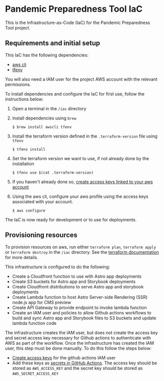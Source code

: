 # Pandemic Preparedness Tool IaC

This is the Infrastructure-as-Code (IaC) for the Pandemic Preparedness Tool project.

## Requirements and initial setup

This IaC has the following dependencies:

- [aws cli](https://aws.amazon.com/cli/)
- [tfenv](https://github.com/tfutils/tfenv)

You will also need a IAM user for the project AWS account with the relevant permissions.

To install dependencies and configure the IaC for first use, follow the instructions below:

1. Open a terminal in the `/iac` directory
2. Install dependencies using `brew`

   `$ brew install awscli tfenv`

3. Install the terraform version defined in the `.terraform-version` file using `tfenv`

   `$ tfenv install`

4. Set the terraform version we want to use, if not already done by the installation

   `$ tfenv use $(cat .terraform-version)`

5. If you haven't already done so, [create access keys linked to your aws account](https://docs.aws.amazon.com/IAM/latest/UserGuide/access-key-self-managed.html)

6. Using the aws cli, configure your aws profile using the access keys associated with your account.

   `$ aws configure`

The IaC is now ready for development or to use for deployments.

## Provisioning resources

To provision resources on aws, run either `terraform plan`, `terraform apply` or `terraform destroy` in the `/iac` directory. See the [terraform documentation](https://developer.hashicorp.com/terraform/tutorials/aws-get-started/aws-create) for more details.

This infrastructure is configured to do the following:

- Create a Cloudfront function to use with Astro app deployments
- Create S3 buckets for Astro app and Storybook deployments
- Create Cloudfront distributions to serve Astro app and storybook deployments
- Create Lambda function to host Astro Server-side Rendering (SSR) node.js app for CMS preview
- Create API Gateway to provide endpoint to invoke lambda function
- Create an IAM user and policies to allow Github actions workflows to build and sync Astro app and Storybook files to S3 buckets and update lambda function code

The infrastructure creates the IAM user, but does not create the access key and secret access key necessary for Github actions to authenticate with AWS as part of the workflow. Once the infrastructure has created the IAM user, this step must be done manually. To do this follow the steps below:

- [Create access keys](https://docs.aws.amazon.com/IAM/latest/UserGuide/id_credentials_access-keys.html) for the github actions IAM user
- Add these keys as [secrets in GitHub Actions](https://docs.github.com/en/actions/how-tos/writing-workflows/choosing-what-your-workflow-does/using-secrets-in-github-actions). The access key should be stored as `AWS_ACCESS_KEY` and the secret key should be stored as `AWS_SECRET_ACCESS_KEY`
